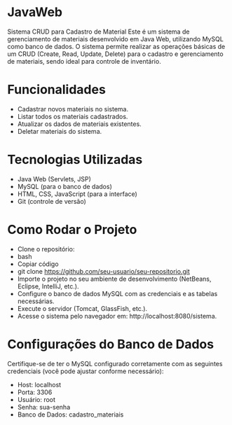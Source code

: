 # JavaWeb
Sistema CRUD para Cadastro de Material  Este é um sistema de gerenciamento de materiais desenvolvido em Java Web, utilizando MySQL como banco de dados. O sistema permite realizar as operações básicas de um CRUD (Create, Read, Update, Delete) para o cadastro e gerenciamento de materiais, sendo ideal para controle de inventário.
# Funcionalidades
- Cadastrar novos materiais no sistema.
- Listar todos os materiais cadastrados.
- Atualizar os dados de materiais existentes.
- Deletar materiais do sistema.
# Tecnologias Utilizadas
- Java Web (Servlets, JSP)
- MySQL (para o banco de dados)
- HTML, CSS, JavaScript (para a interface)
- Git (controle de versão)
# Como Rodar o Projeto
- Clone o repositório:
- bash
- Copiar código
- git clone https://github.com/seu-usuario/seu-repositorio.git
- Importe o projeto no seu ambiente de desenvolvimento (NetBeans, Eclipse, IntelliJ, etc.).
-  Configure o banco de dados MySQL com as credenciais e as tabelas necessárias.
-  Execute o servidor (Tomcat, GlassFish, etc.).
- Acesse o sistema pelo navegador em: http://localhost:8080/sistema.
# Configurações do Banco de Dados
Certifique-se de ter o MySQL configurado corretamente com as seguintes credenciais (você pode ajustar conforme necessário):

- Host: localhost
- Porta: 3306
- Usuário: root
- Senha: sua-senha
- Banco de Dados: cadastro_materiais
